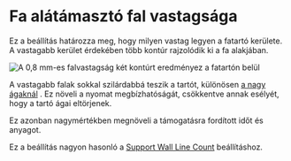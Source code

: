 # Fa alátámasztó fal vastagsága

Ez a beállítás határozza meg, hogy milyen vastag legyen a fatartó kerülete. A vastagabb kerület érdekében több kontúr rajzolódik ki a fa alakjában.

![A 0,8 mm-es falvastagság két kontúrt eredményez a fatartón belül](../images/support_tree_wall_count.png)

A vastagabb falak sokkal szilárdabbá teszik a tartót, különösen [a nagy ágaknál](../support/support_tree_angle.md) . Ez növeli a nyomat megbízhatóságát, csökkentve annak esélyét, hogy a tartó ágai eltörjenek.

Ez azonban nagymértékben megnöveli a támogatásra fordított időt és anyagot.

Ez a beállítás nagyon hasonló a [Support Wall Line Count](../support/support_wall_count.md) beállításhoz.
